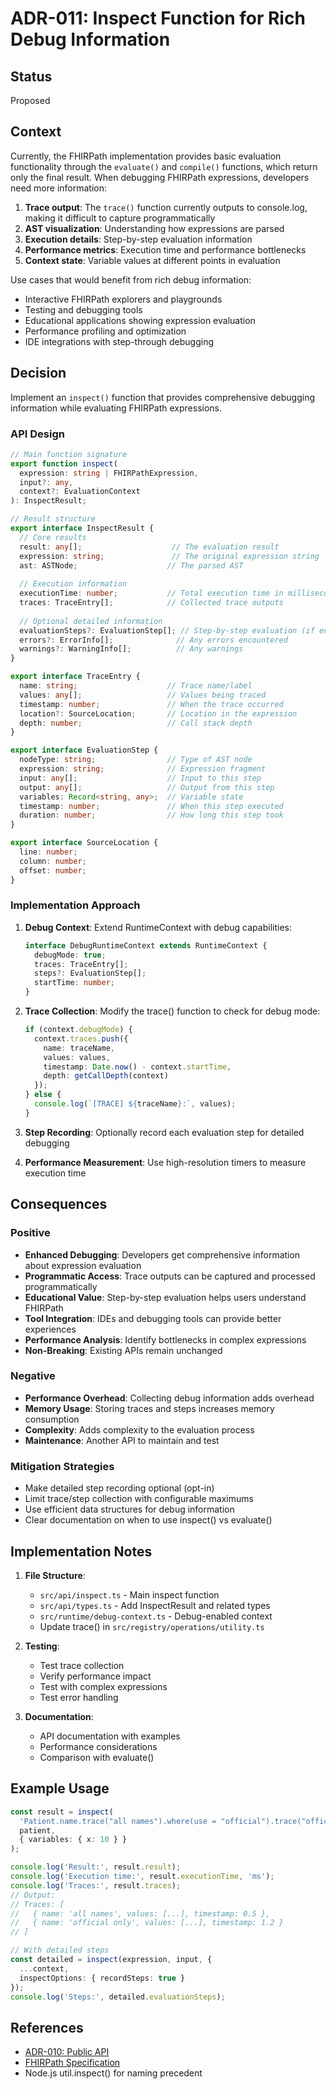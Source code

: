 # ADR-011: Inspect Function for Rich Debug Information

## Status
Proposed

## Context
Currently, the FHIRPath implementation provides basic evaluation functionality through the `evaluate()` and `compile()` functions, which return only the final result. When debugging FHIRPath expressions, developers need more information:

1. **Trace output**: The `trace()` function currently outputs to console.log, making it difficult to capture programmatically
2. **AST visualization**: Understanding how expressions are parsed
3. **Execution details**: Step-by-step evaluation information
4. **Performance metrics**: Execution time and performance bottlenecks
5. **Context state**: Variable values at different points in evaluation

Use cases that would benefit from rich debug information:
- Interactive FHIRPath explorers and playgrounds
- Testing and debugging tools
- Educational applications showing expression evaluation
- Performance profiling and optimization
- IDE integrations with step-through debugging

## Decision
Implement an `inspect()` function that provides comprehensive debugging information while evaluating FHIRPath expressions.

### API Design

```typescript
// Main function signature
export function inspect(
  expression: string | FHIRPathExpression,
  input?: any,
  context?: EvaluationContext
): InspectResult;

// Result structure
export interface InspectResult {
  // Core results
  result: any[];                    // The evaluation result
  expression: string;               // The original expression string
  ast: ASTNode;                    // The parsed AST
  
  // Execution information
  executionTime: number;           // Total execution time in milliseconds
  traces: TraceEntry[];            // Collected trace outputs
  
  // Optional detailed information
  evaluationSteps?: EvaluationStep[]; // Step-by-step evaluation (if enabled)
  errors?: ErrorInfo[];              // Any errors encountered
  warnings?: WarningInfo[];          // Any warnings
}

export interface TraceEntry {
  name: string;                    // Trace name/label
  values: any[];                   // Values being traced
  timestamp: number;               // When the trace occurred
  location?: SourceLocation;       // Location in the expression
  depth: number;                   // Call stack depth
}

export interface EvaluationStep {
  nodeType: string;                // Type of AST node
  expression: string;              // Expression fragment
  input: any[];                    // Input to this step
  output: any[];                   // Output from this step
  variables: Record<string, any>;  // Variable state
  timestamp: number;               // When this step executed
  duration: number;                // How long this step took
}

export interface SourceLocation {
  line: number;
  column: number;
  offset: number;
}
```

### Implementation Approach

1. **Debug Context**: Extend RuntimeContext with debug capabilities:
   ```typescript
   interface DebugRuntimeContext extends RuntimeContext {
     debugMode: true;
     traces: TraceEntry[];
     steps?: EvaluationStep[];
     startTime: number;
   }
   ```

2. **Trace Collection**: Modify the trace() function to check for debug mode:
   ```typescript
   if (context.debugMode) {
     context.traces.push({
       name: traceName,
       values: values,
       timestamp: Date.now() - context.startTime,
       depth: getCallDepth(context)
     });
   } else {
     console.log(`[TRACE] ${traceName}:`, values);
   }
   ```

3. **Step Recording**: Optionally record each evaluation step for detailed debugging

4. **Performance Measurement**: Use high-resolution timers to measure execution time

## Consequences

### Positive
- **Enhanced Debugging**: Developers get comprehensive information about expression evaluation
- **Programmatic Access**: Trace outputs can be captured and processed programmatically
- **Educational Value**: Step-by-step evaluation helps users understand FHIRPath
- **Tool Integration**: IDEs and debugging tools can provide better experiences
- **Performance Analysis**: Identify bottlenecks in complex expressions
- **Non-Breaking**: Existing APIs remain unchanged

### Negative
- **Performance Overhead**: Collecting debug information adds overhead
- **Memory Usage**: Storing traces and steps increases memory consumption
- **Complexity**: Adds complexity to the evaluation process
- **Maintenance**: Another API to maintain and test

### Mitigation Strategies
- Make detailed step recording optional (opt-in)
- Limit trace/step collection with configurable maximums
- Use efficient data structures for debug information
- Clear documentation on when to use inspect() vs evaluate()

## Implementation Notes

1. **File Structure**:
   - `src/api/inspect.ts` - Main inspect function
   - `src/api/types.ts` - Add InspectResult and related types
   - `src/runtime/debug-context.ts` - Debug-enabled context
   - Update trace() in `src/registry/operations/utility.ts`

2. **Testing**:
   - Test trace collection
   - Verify performance impact
   - Test with complex expressions
   - Test error handling

3. **Documentation**:
   - API documentation with examples
   - Performance considerations
   - Comparison with evaluate()

## Example Usage

```typescript
const result = inspect(
  'Patient.name.trace("all names").where(use = "official").trace("official only").given',
  patient,
  { variables: { x: 10 } }
);

console.log('Result:', result.result);
console.log('Execution time:', result.executionTime, 'ms');
console.log('Traces:', result.traces);
// Output:
// Traces: [
//   { name: 'all names', values: [...], timestamp: 0.5 },
//   { name: 'official only', values: [...], timestamp: 1.2 }
// ]

// With detailed steps
const detailed = inspect(expression, input, {
  ...context,
  inspectOptions: { recordSteps: true }
});
console.log('Steps:', detailed.evaluationSteps);
```

## References
- [ADR-010: Public API](./010-public-api.md)
- [FHIRPath Specification](http://hl7.org/fhirpath/)
- Node.js util.inspect() for naming precedent